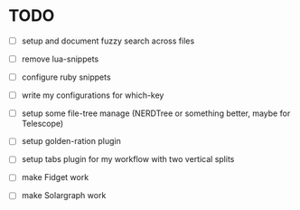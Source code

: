 # TODO
- [ ] setup and document fuzzy search across files
- [ ] remove lua-snippets
- [ ] configure ruby snippets 
- [ ] write my configurations for which-key
- [ ] setup some file-tree manage (NERDTree or something better, maybe for Telescope)
- [ ] setup golden-ration plugin
- [ ] setup tabs plugin for my workflow with two vertical splits
- [ ] make Fidget work 
- [ ] make Solargraph work

